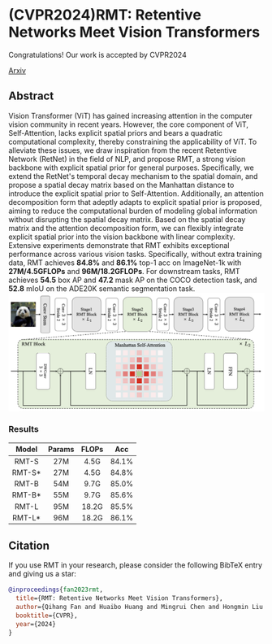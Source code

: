 # (CVPR2024)RMT: Retentive Networks Meet Vision Transformers
Congratulations! Our work is accepted by CVPR2024

[Arxiv](https://arxiv.org/abs/2309.11523)

## Abstract

Vision Transformer (ViT) has gained increasing attention in the computer vision community in recent years. However, the core component of ViT, Self-Attention, lacks explicit spatial priors and bears a quadratic computational complexity, thereby constraining the applicability of ViT. To alleviate these issues, we draw inspiration from the recent Retentive Network (RetNet) in the field of NLP, and propose RMT, a strong vision backbone with explicit spatial prior for general purposes. Specifically, we extend the RetNet's temporal decay mechanism to the spatial domain, and propose a spatial decay matrix based on the Manhattan distance to introduce the explicit spatial prior to Self-Attention. Additionally, an attention decomposition form that adeptly adapts to explicit spatial prior is proposed, aiming to reduce the computational burden of modeling global information without disrupting the spatial decay matrix. Based on the spatial decay matrix and the attention decomposition form, we can flexibly integrate explicit spatial prior into the vision backbone with linear complexity. Extensive experiments demonstrate that RMT exhibits exceptional performance across various vision tasks. Specifically, without extra training data, RMT achieves **84.8%** and **86.1%** top-1 acc on ImageNet-1k with **27M/4.5GFLOPs** and **96M/18.2GFLOPs**. For downstream tasks, RMT achieves **54.5** box AP and **47.2** mask AP on the COCO detection task, and **52.8** mIoU on the ADE20K semantic segmentation task.![RMT](RMT.png)

### Results

|Model|Params|FLOPs|Acc|
|:---:|:---:|:---:|:---:|
|RMT-S|27M|4.5G|84.1%|
|RMT-S*|27M|4.5G|84.8%|
|RMT-B|54M|9.7G|85.0%|
|RMT-B*|55M|9.7G|85.6%|
|RMT-L|95M|18.2G|85.5%|
|RMT-L*|96M|18.2G|86.1%|


## Citation

If you use RMT in your research, please consider the following BibTeX entry and giving us a star:
```BibTeX
@inproceedings{fan2023rmt,
  title={RMT: Retentive Networks Meet Vision Transformers},
  author={Qihang Fan and Huaibo Huang and Mingrui Chen and Hongmin Liu and Ran He},
  booktitle={CVPR},
  year={2024}
}
```
